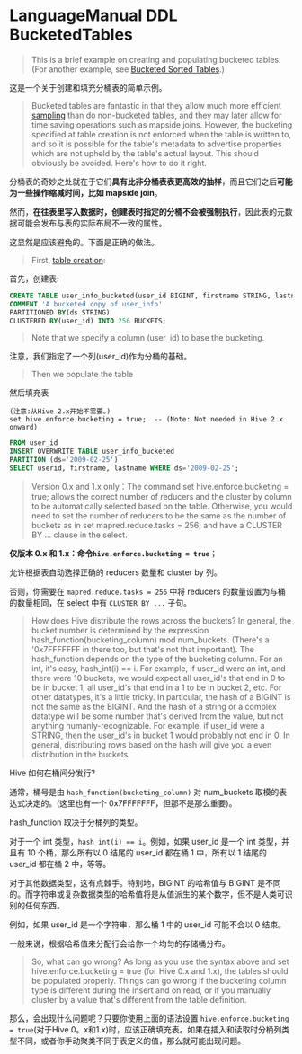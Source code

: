 # LanguageManual DDL BucketedTables

> This is a brief example on creating and populating bucketed tables. (For another example, see [Bucketed Sorted Tables](https://cwiki.apache.org/confluence/display/Hive/LanguageManual+DDL#LanguageManualDDL-BucketedSortedTables).)

这是一个关于创建和填充分桶表的简单示例。

> Bucketed tables are fantastic in that they allow much more efficient [sampling](https://cwiki.apache.org/confluence/display/Hive/LanguageManual+Sampling) than do non-bucketed tables, and they may later allow for time saving operations such as mapside joins. However, the bucketing specified at table creation is not enforced when the table is written to, and so it is possible for the table's metadata to advertise properties which are not upheld by the table's actual layout. This should obviously be avoided. Here's how to do it right.

分桶表的奇妙之处就在于它们**具有比非分桶表表更高效的抽样**，而且它们之后**可能为一些操作缩减时间，比如 mapside join**。

然而，**在往表里写入数据时，创建表时指定的分桶不会被强制执行**，因此表的元数据可能会发布与表的实际布局不一致的属性。

这显然是应该避免的。下面是正确的做法。

> First, [table creation](https://cwiki.apache.org/confluence/display/Hive/LanguageManual+DDL#LanguageManualDDL-Create/Drop/TruncateTable):

首先，创建表:

```sql
CREATE TABLE user_info_bucketed(user_id BIGINT, firstname STRING, lastname STRING)
COMMENT 'A bucketed copy of user_info'
PARTITIONED BY(ds STRING)
CLUSTERED BY(user_id) INTO 256 BUCKETS;
```

> Note that we specify a column (user_id) to base the bucketing.

注意，我们指定了一个列(user_id)作为分桶的基础。

> Then we populate the table

然后填充表

	(注意:从Hive 2.x开始不需要。)
	set hive.enforce.bucketing = true;  -- (Note: Not needed in Hive 2.x onward)

```sql
FROM user_id
INSERT OVERWRITE TABLE user_info_bucketed
PARTITION (ds='2009-02-25')
SELECT userid, firstname, lastname WHERE ds='2009-02-25';
```

> Version 0.x and 1.x only：The command set hive.enforce.bucketing = true; allows the correct number of reducers and the cluster by column to be automatically selected based on the table. Otherwise, you would need to set the number of reducers to be the same as the number of buckets as in set mapred.reduce.tasks = 256; and have a CLUSTER BY ... clause in the select.

**仅版本 0.x 和 1.x：命令`hive.enforce.bucketing = true`**；

允许根据表自动选择正确的 reducers 数量和 cluster by 列。

否则，你需要在 `mapred.reduce.tasks = 256` 中将 reducers 的数量设置为与桶的数量相同，在 select 中有 `CLUSTER BY ...` 子句。

> How does Hive distribute the rows across the buckets? In general, the bucket number is determined by the expression hash_function(bucketing_column) mod num_buckets. (There's a '0x7FFFFFFF in there too, but that's not that important). The hash_function depends on the type of the bucketing column. For an int, it's easy, hash_int(i) == i. For example, if user_id were an int, and there were 10 buckets, we would expect all user_id's that end in 0 to be in bucket 1, all user_id's that end in a 1 to be in bucket 2, etc. For other datatypes, it's a little tricky. In particular, the hash of a BIGINT is not the same as the BIGINT. And the hash of a string or a complex datatype will be some number that's derived from the value, but not anything humanly-recognizable. For example, if user_id were a STRING, then the user_id's in bucket 1 would probably not end in 0. In general, distributing rows based on the hash will give you a even distribution in the buckets.

Hive 如何在桶间分发行?

通常，桶号是由 `hash_function(bucketing_column)` 对 num_buckets 取模的表达式决定的。(这里也有一个 0x7FFFFFFF，但那不是那么重要)。

hash_function 取决于分桶列的类型。

对于一个 int 类型，`hash_int(i) == i`。例如，如果 user_id 是一个 int 类型，并且有 10 个桶，那么所有以 0 结尾的 user_id 都在桶 1 中，所有以 1 结尾的 user_id 都在桶 2 中，等等。

对于其他数据类型，这有点棘手。特别地，BIGINT 的哈希值与 BIGINT 是不同的。而字符串或复杂数据类型的哈希值将是从值派生的某个数字，但不是人类可识别的任何东西。

例如，如果 user_id 是一个字符串，那么桶 1 中的 user_id 可能不会以 0 结束。

一般来说，根据哈希值来分配行会给你一个均匀的存储桶分布。

> So, what can go wrong? As long as you use the syntax above and set hive.enforce.bucketing = true (for Hive 0.x and 1.x), the tables should be populated properly. Things can go wrong if the bucketing column type is different during the insert and on read, or if you manually cluster by a value that's different from the table definition.

那么，会出现什么问题呢？只要你使用上面的语法设置 `hive.enforce.bucketing = true`(对于Hive 0。x和1.x)时，应该正确填充表。如果在插入和读取时分桶列类型不同，或者你手动聚类不同于表定义的值，那么就可能出现问题。